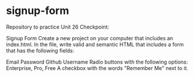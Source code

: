 # signup-form
Repository to practice Unit 26 Checkpoint:

Signup Form
Create a new project on your computer that includes an index.html. In the file, write valid and semantic HTML that includes a form that has the following fields:

Email
Password
Github Username
Radio buttons with the following options: Enterprise, Pro, Free
A checkbox with the words "Remember Me" next to it.
